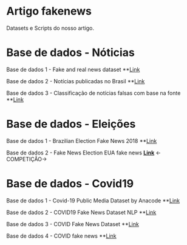 # Artigo fakenews
Datasets e Scripts do nosso artigo.

# Base de dados - Nóticias 
Base de dados 1 -  Fake and real news dataset **[Link](https://www.kaggle.com/clmentbisaillon/fake-and-real-news-dataset)

Base de dados 2 - Notícias publicadas no Brasil **[Link](https://www.kaggle.com/diogocaliman/notcias-publicadas-no-brasil)

Base de dados 3 - Classificação de notícias falsas com base na fonte **[Link](https://www.kaggle.com/ruchi798/source-based-news-classification)

# Base de dados - Eleições 
Base de dados 1 - Brazilian Election Fake News 2018 **[Link](https://www.kaggle.com/caiovms/brazilian-election-fake-news-2018)

Base de dados 2 - Fake News Election EUA fake news **[Link](https://www.kaggle.com/c/fake-news/overview/evaluation)** <-COMPETIÇÂO->


# Base de dados - Covid19
Base de dados 1 - Covid-19 Public Media Dataset by Anacode **[Link](https://www.kaggle.com/jannalipenkova/covid19-public-media-dataset)

Base de dados 2 - COVID19 Fake News Dataset NLP **[Link](https://www.kaggle.com/elvinagammed/covid19-fake-news-dataset-nlp?select=Constraint_Test.xlsx)

Base de dados 3 - COVID Fake News Dataset **[Link](https://www.kaggle.com/thesumitbanik/covid-fake-news-dataset)

Base de dados 4 - COVID fake news **[Link](https://www.kaggle.com/csmalarkodi/covid-fake-news-dataset)

